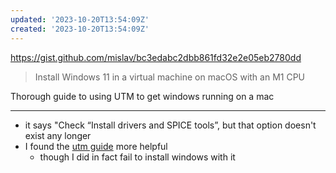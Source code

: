 ```yaml
---
updated: '2023-10-20T13:54:09Z'
created: '2023-10-20T13:54:09Z'
---
```

https://gist.github.com/mislav/bc3edabc2dbb861fd32e2e05eb2780dd

> Install Windows 11 in a virtual machine on macOS with an M1 CPU

Thorough guide to using UTM to get windows running on a mac

----

- it says "Check “Install drivers and SPICE tools”, but that option doesn't exist any longer
- I found the [utm guide](https://docs.getutm.app/guides/windows/) more helpful
	- though I did in fact fail to install windows with it
